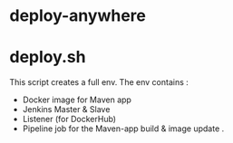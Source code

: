 # deploy-anywhere

# deploy.sh
This script creates a full env.
The env contains : 
- Docker image for Maven app
- Jenkins Master & Slave
- Listener (for DockerHub)
- Pipeline job for the Maven-app build & image update .

